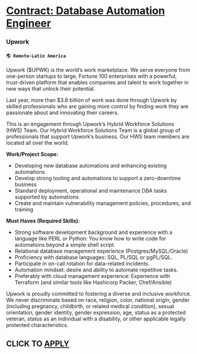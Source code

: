 # [Contract: Database Automation Engineer](https://www.remotewlb.com/apply/contract-database-automation-engineer)  
### Upwork  
#### `🌎 Remote-Latin America`  

Upwork ($UPWK) is the world’s work marketplace. We serve everyone from one-person startups to large, Fortune 100 enterprises with a powerful, trust-driven platform that enables companies and talent to work together in new ways that unlock their potential.

Last year, more than $3.8 billion of work was done through Upwork by skilled professionals who are gaining more control by finding work they are passionate about and innovating their careers.

This is an engagement through Upwork’s Hybrid Workforce Solutions (HWS) Team. Our Hybrid Workforce Solutions Team is a global group of professionals that support Upwork’s business. Our HWS team members are located all over the world.

 **Work/Project Scope:**

  * Developing new database automations and enhancing existing automations
  * Develop strong tooling and automations to support a zero-downtime business
  * Standard deployment, operational and maintenance DBA tasks supported by automations
  * Create and maintain vulnerability management policies, procedures, and training

 **Must Haves (Required Skills):**

  * Strong software development background and experience with a language like PERL or Python: You know how to write code for automations beyond a simple shell script.
  * Relational database management experience (Postgres/MySQL/Oracle)
  * Proficiency with database languages: SQL, PL/SQL or pgPL/SQL.
  * Participate in on-call rotation for data-related incidents.
  * Automation mindset: desire and ability to automate repetitive tasks.
  * Preferably with cloud management experience: Experience with Terraform (and similar tools like Hashicorp Packer, Chef/Ansible)

Upwork is proudly committed to fostering a diverse and inclusive workforce. We never discriminate based on race, religion, color, national origin, gender (including pregnancy, childbirth, or related medical condition), sexual orientation, gender identity, gender expression, age, status as a protected veteran, status as an individual with a disability, or other applicable legally protected characteristics.

  
## CLICK TO [APPLY](https://www.remotewlb.com/apply/contract-database-automation-engineer)

